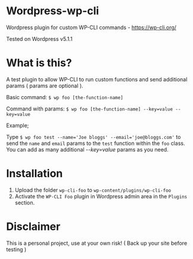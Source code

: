 # Wordpress-wp-cli
Wordpress plugin for custom WP-CLI commands - https://wp-cli.org/

Tested on Wordpress v5.1.1

# What is this?

A test plugin to allow WP-CLI to run custom functions and send additional params ( params are optional ).

Basic command: `$ wp foo [the-function-name]`

Command with params: `$ wp foo [the-function-name] --key=value --key=value`

Example; 

Type `$ wp foo test --name='Joe bloggs' --email='joe@bloggs.com'` to send the `name` and `email` params to the `test` function within the `foo` class. You can add as many additional *--key=value* params as you need.

# Installation

1) Upload the folder `wp-cli-foo` to `wp-content/plugins/wp-cli-foo`
2) Activate the `WP-CLI Foo` plugin in Wordpress admin area in the `Plugins` section.

# Disclaimer

This is a personal project, use at your own risk! ( Back up your site before testing )


